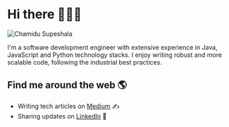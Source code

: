 Hi there 👋👨‍💻
========================

<img src="https://raw.githubusercontent.com/chamidu-supeshala/chamidu-supeshala/master/img/Chamidu Supeshala - Cover.jpg?raw=true" alt="Chamidu Supeshala">

I'm a software development engineer with extensive experience in Java, JavaScript and Python technology stacks. I enjoy writing robust and more scalable code, following the industrial best practices.

Find me around the web 🌎
-------------------------
- Writing tech articles on [Medium](https://medium.com/@chamidusupeshala "Chamidu Supeshala, A technical writer on Medium") ✍️
- Sharing updates on [LinkedIn](https://www.linkedin.com/in/chamidu-supeshala "Chamidu Supeshala's Professional Profile on LinkedIn") 🎀

<!--
**chamidu-supeshala/chamidu-supeshala** is a ✨ _special_ ✨ repository because its `README.md` (this file) appears on your GitHub profile.

Here are some ideas to get you started:

- 🔭 I’m currently working on ...
- 🌱 I’m currently learning ...
- 👯 I’m looking to collaborate on ...
- 🤔 I’m looking for help with ...
- 💬 Ask me about ...
- 📫 How to reach me: ...
- 😄 Pronouns: ...
- ⚡ Fun fact: ...
-->
